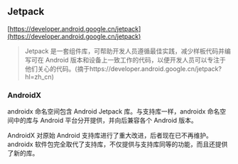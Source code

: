 ## Jetpack

[https://developer.android.google.cn/jetpack](https://developer.android.google.cn/jetpack)

> Jetpack 是一套组件库，可帮助开发人员遵循最佳实践，减少样板代码并编写可在 Android 版本和设备上一致工作的代码，以便开发人员可以专注于他们关心的代码。(摘于https://developer.android.google.cn/jetpack?hl=zh_cn)

### AndroidX  
androidx 命名空间包含 Android Jetpack 库。与支持库一样，androidx 命名空间中的库与 Android 平台分开提供，并向后兼容各个 Android 版本。

AndroidX 对原始 Android 支持库进行了重大改进，后者现在已不再维护。androidx 软件包完全取代了支持库，不仅提供与支持库同等的功能，而且还提供了新的库。